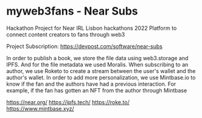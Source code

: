 # myweb3fans - Near Subs

Hackathon Project for Near IRL Lisbon hackathons 2022
Platform to connect content creators to fans through web3

Project Subscription: https://devpost.com/software/near-subs

In order to publish a book, we store the file data using web3.storage and IPFS. And for the file metadata we used Moralis. When subscribing to an author, we use Roketo to create a stream between the user's wallet and the author's wallet. In order to add more personalization, we use Mintbase.io to know if the fan and the authors have had a previous interaction. For example, if the fan has gotten an NFT from the author through Mintbase

https://near.org/
https://ipfs.tech/
https://roke.to/
https://www.mintbase.xyz/


